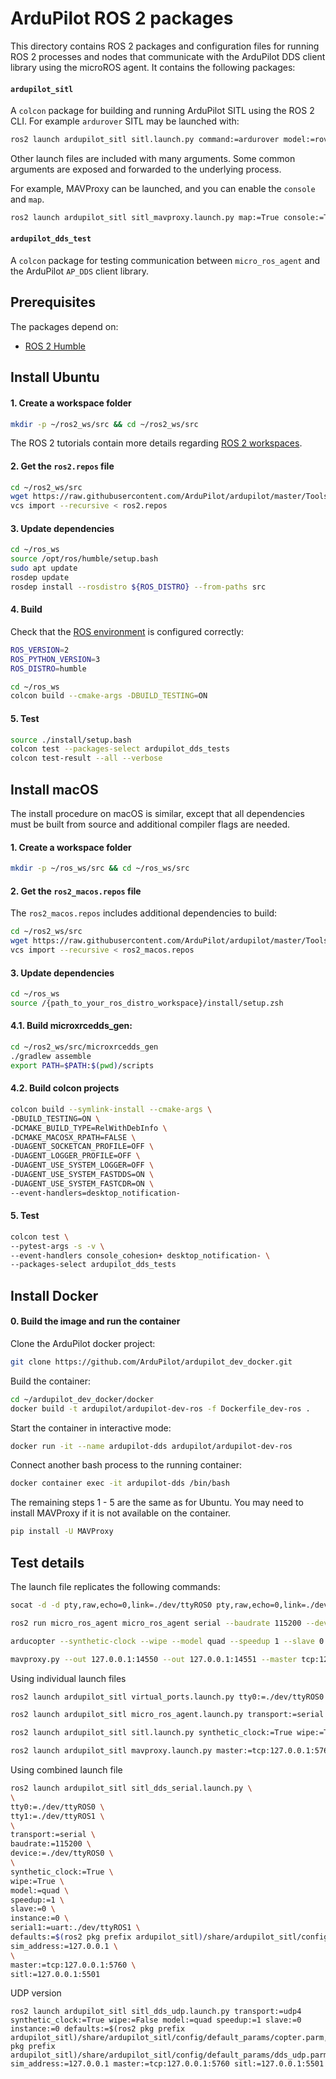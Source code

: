 # ArduPilot ROS 2 packages

 This directory contains ROS 2 packages and configuration files for running
 ROS 2 processes and nodes that communicate with the ArduPilot DDS client
 library using the microROS agent. It contains the following packages:
 
#### `ardupilot_sitl`

A `colcon` package for building and running ArduPilot SITL using the ROS 2 CLI.
For example `ardurover` SITL may be launched with:

```bash
ros2 launch ardupilot_sitl sitl.launch.py command:=ardurover model:=rover
```

Other launch files are included with many arguments.
Some common arguments are exposed and forwarded to the underlying process.

For example, MAVProxy can be launched, and you can enable the `console` and `map`.
```bash
ros2 launch ardupilot_sitl sitl_mavproxy.launch.py map:=True console:=True 
```

#### `ardupilot_dds_test`

A `colcon` package for testing communication between `micro_ros_agent` and the
ArduPilot `AP_DDS` client library.

## Prerequisites

The packages depend on:

- [ROS 2 Humble](https://docs.ros.org/en/humble/Installation/Ubuntu-Install-Debians.html)


## Install Ubuntu

#### 1. Create a workspace folder

```bash
mkdir -p ~/ros2_ws/src && cd ~/ros2_ws/src
```

The ROS 2 tutorials contain more details regarding [ROS 2 workspaces](https://docs.ros.org/en/humble/Tutorials/Workspace/Creating-A-Workspace.html).

#### 2. Get the `ros2.repos` file

```bash
cd ~/ros2_ws/src
wget https://raw.githubusercontent.com/ArduPilot/ardupilot/master/Tools/ros2/ros2.repos
vcs import --recursive < ros2.repos
```

#### 3. Update dependencies

```bash
cd ~/ros_ws
source /opt/ros/humble/setup.bash
sudo apt update
rosdep update
rosdep install --rosdistro ${ROS_DISTRO} --from-paths src
```

#### 4. Build

Check that the [ROS environment](https://docs.ros.org/en/humble/Tutorials/Beginner-CLI-Tools/Configuring-ROS2-Environment.html#check-environment-variables) is configured correctly:

```bash
ROS_VERSION=2
ROS_PYTHON_VERSION=3
ROS_DISTRO=humble
```

```bash
cd ~/ros_ws
colcon build --cmake-args -DBUILD_TESTING=ON
```

#### 5. Test

```bash
source ./install/setup.bash
colcon test --packages-select ardupilot_dds_tests
colcon test-result --all --verbose
```

## Install macOS

The install procedure on macOS is similar, except that all dependencies
must be built from source and additional compiler flags are needed.

#### 1. Create a workspace folder

```bash
mkdir -p ~/ros_ws/src && cd ~/ros_ws/src
```

#### 2. Get the `ros2_macos.repos` file

The `ros2_macos.repos` includes additional dependencies to build:

```bash
cd ~/ros2_ws/src
wget https://raw.githubusercontent.com/ArduPilot/ardupilot/master/Tools/ros2/ros2_macos.repos
vcs import --recursive < ros2_macos.repos
```

#### 3. Update dependencies

```bash
cd ~/ros_ws
source /{path_to_your_ros_distro_workspace}/install/setup.zsh
```

#### 4.1. Build microxrcedds_gen:

```bash
cd ~/ros2_ws/src/microxrcedds_gen
./gradlew assemble
export PATH=$PATH:$(pwd)/scripts
```

#### 4.2. Build colcon projects

```bash
colcon build --symlink-install --cmake-args \
-DBUILD_TESTING=ON \
-DCMAKE_BUILD_TYPE=RelWithDebInfo \
-DCMAKE_MACOSX_RPATH=FALSE \
-DUAGENT_SOCKETCAN_PROFILE=OFF \
-DUAGENT_LOGGER_PROFILE=OFF \
-DUAGENT_USE_SYSTEM_LOGGER=OFF \
-DUAGENT_USE_SYSTEM_FASTDDS=ON \
-DUAGENT_USE_SYSTEM_FASTCDR=ON \
--event-handlers=desktop_notification-
```

#### 5. Test

```bash
colcon test \
--pytest-args -s -v \
--event-handlers console_cohesion+ desktop_notification- \
--packages-select ardupilot_dds_tests
```

## Install Docker

#### 0. Build the image and run the container

Clone the ArduPilot docker project:

```bash
git clone https://github.com/ArduPilot/ardupilot_dev_docker.git
```

Build the container:

```bash
cd ~/ardupilot_dev_docker/docker
docker build -t ardupilot/ardupilot-dev-ros -f Dockerfile_dev-ros .
```

Start the container in interactive mode:

```bash
docker run -it --name ardupilot-dds ardupilot/ardupilot-dev-ros
```

Connect another bash process to the running container:

```bash
docker container exec -it ardupilot-dds /bin/bash
```

The remaining steps 1 - 5 are the same as for Ubuntu. You may need to
install MAVProxy if it is not available on the container.


```bash
pip install -U MAVProxy
```


## Test details

The launch file replicates the following commands:

```bash
socat -d -d pty,raw,echo=0,link=./dev/ttyROS0 pty,raw,echo=0,link=./dev/ttyROS1
```

```bash
ros2 run micro_ros_agent micro_ros_agent serial --baudrate 115200 --dev ./dev/ttyROS0
```

```bash
arducopter --synthetic-clock --wipe --model quad --speedup 1 --slave 0 --instance 0 --serial1 uart:./dev/ttyROS1 --defaults $(ros2 pkg prefix ardupilot_sitl)/share/ardupilot_sitl/config/default_params/copter.parm,$(ros2 pkg prefix ardupilot_sitl)/share/ardupilot_sitl/config/default_params/dds_serial.parm --sim-address 127.0.0.1
```

```bash
mavproxy.py --out 127.0.0.1:14550 --out 127.0.0.1:14551 --master tcp:127.0.0.1:5760 --sitl 127.0.0.1:5501
```

Using individual launch files

```bash
ros2 launch ardupilot_sitl virtual_ports.launch.py tty0:=./dev/ttyROS0 tty1:=./dev/ttyROS1
```

```bash
ros2 launch ardupilot_sitl micro_ros_agent.launch.py transport:=serial baudrate:=115200 device:=./dev/ttyROS0
```

```bash
ros2 launch ardupilot_sitl sitl.launch.py synthetic_clock:=True wipe:=True model:=quad speedup:=1 slave:=0 instance:=0 serial1:=uart:./dev/ttyROS1 defaults:=$(ros2 pkg prefix ardupilot_sitl)/share/ardupilot_sitl/config/default_params/copter.parm,$(ros2 pkg prefix ardupilot_sitl)/share/ardupilot_sitl/config/default_params/dds_serial.parm sim_address:=127.0.0.1
```

```bash
ros2 launch ardupilot_sitl mavproxy.launch.py master:=tcp:127.0.0.1:5760 sitl:=127.0.0.1:5501
```

Using combined launch file

```bash
ros2 launch ardupilot_sitl sitl_dds_serial.launch.py \
\
tty0:=./dev/ttyROS0 \
tty1:=./dev/ttyROS1 \
\
transport:=serial \
baudrate:=115200 \
device:=./dev/ttyROS0 \
\
synthetic_clock:=True \
wipe:=True \
model:=quad \
speedup:=1 \
slave:=0 \
instance:=0 \
serial1:=uart:./dev/ttyROS1 \
defaults:=$(ros2 pkg prefix ardupilot_sitl)/share/ardupilot_sitl/config/default_params/copter.parm,$(ros2 pkg prefix ardupilot_sitl)/share/ardupilot_sitl/config/default_params/dds_serial.parm \
sim_address:=127.0.0.1 \
\
master:=tcp:127.0.0.1:5760 \
sitl:=127.0.0.1:5501
```

UDP version

```
ros2 launch ardupilot_sitl sitl_dds_udp.launch.py transport:=udp4 synthetic_clock:=True wipe:=False model:=quad speedup:=1 slave:=0 instance:=0 defaults:=$(ros2 pkg prefix ardupilot_sitl)/share/ardupilot_sitl/config/default_params/copter.parm,$(ros2 pkg prefix ardupilot_sitl)/share/ardupilot_sitl/config/default_params/dds_udp.parm sim_address:=127.0.0.1 master:=tcp:127.0.0.1:5760 sitl:=127.0.0.1:5501
```
